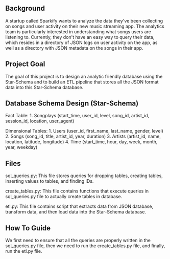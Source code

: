 ## Background
A startup called Sparkify wants to analyze the data they've been collecting on songs and user activity on their new music streaming app. The analytics team is particularly interested in understanding what songs users are listening to. Currently, they don't have an easy way to query their data, which resides in a directory of JSON logs on user activity on the app, as well as a directory with JSON metadata on the songs in their app.

## Project Goal

The goal of this project is to design an analytic friendly database using the Star-Schema and to build an ETL pipeline that stores all the JSON format data into this Star-Schema database.

## Database Schema Design (Star-Schema)

Fact Table: 
    1. Songplays (start_time, user_id, level, song_id, artist_id, session_id, location, user_agent)
    
Dimensional Tables:
    1. Users (user_id, first_name, last_name, gender, level) 
    2. Songs (song_id, title, artist_id, year, duration) 
    3. Artists (artist_id, name, location, latitude, longitude) 
    4. Time (start_time, hour, day, week, month, year, weekday) 

## Files

sql_queries.py: This file stores queries for dropping tables, creating tables, inserting values to tables, and finding IDs.

create_tables.py: This file contains functions that execute queries in sql_queries.py file to actually create tables in database.

etl.py: This file contains script that extracts data from JSON database, transform data, and then load data into the Star-Schema database.

## How To Guide

We first need to ensure that all the queries are properly written in the sql_queries.py file, then we need to run the create_tables.py file, and finally, run the etl.py file.